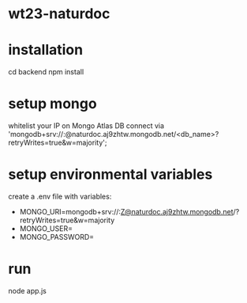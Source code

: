# wt23-naturdoc

# installation

cd backend
npm install

# setup mongo

whitelist your IP on Mongo Atlas DB
connect via 'mongodb+srv://<username>:<password>@naturdoc.aj9zhtw.mongodb.net/<db_name>?retryWrites=true&w=majority';

# setup environmental variables

create a .env file with variables:
- MONGO_URI=mongodb+srv://<username>:<password>Z@naturdoc.aj9zhtw.mongodb.net/?retryWrites=true&w=majority
- MONGO_USER=<username>
- MONGO_PASSWORD=<password>

# run 

node app.js
